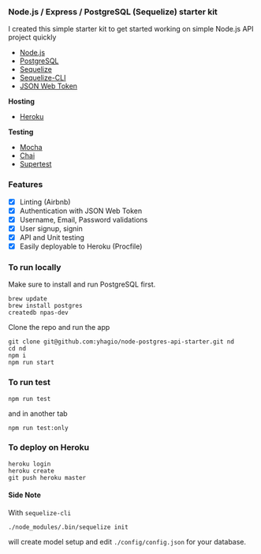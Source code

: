 ### Node.js / Express / PostgreSQL (Sequelize) starter kit

I created this simple starter kit 
to get started working on simple Node.js API project quickly

* [Node.js](https://nodejs.org/en/)
* [PostgreSQL](https://www.postgresql.org/)
* [Sequelize](http://docs.sequelizejs.com/en/v3/)
* [Sequelize-CLI](https://github.com/sequelize/cli)
* [JSON Web Token](https://jwt.io/)

**Hosting**

* [Heroku](https://www.heroku.com/)

**Testing**

* [Mocha](https://mochajs.org/)
* [Chai](http://chaijs.com/)
* [Supertest](https://github.com/visionmedia/supertest)


### Features

* [X] Linting (Airbnb)
* [X] Authentication with JSON Web Token
* [X] Username, Email, Password validations 
* [X] User signup, signin
* [X] API and Unit testing
* [X] Easily deployable to Heroku (Procfile)

### To run locally

Make sure to install and run PostgreSQL first.
```
brew update
brew install postgres
createdb npas-dev
```

Clone the repo and run the app
```
git clone git@github.com:yhagio/node-postgres-api-starter.git nd
cd nd
npm i 
npm run start
```

### To run test

```
npm run test
```

and in another tab
```
npm run test:only
```

### To deploy on Heroku
```
heroku login
heroku create
git push heroku master
```


#### Side Note

With `sequelize-cli`
```
./node_modules/.bin/sequelize init
```
will create model setup and edit `./config/config.json` for your database.
